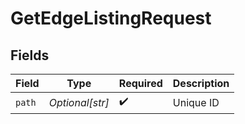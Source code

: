 # GetEdgeListingRequest


## Fields

| Field              | Type               | Required           | Description        |
| ------------------ | ------------------ | ------------------ | ------------------ |
| `path`             | *Optional[str]*    | :heavy_check_mark: | Unique ID          |